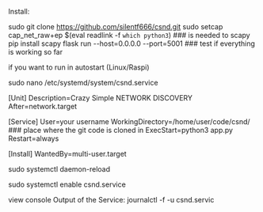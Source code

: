 
Install:

sudo git clone https://github.com/silentf666/csnd.git
sudo setcap cap_net_raw+ep $(eval readlink -f `which python3`) ### is needed to scapy
pip install scapy
flask run --host=0.0.0.0 --port=5001 ### test if everything is working so far

if you want to run in autostart (Linux/Raspi)

sudo nano /etc/systemd/system/csnd.service

[Unit]
Description=Crazy Simple NETWORK DISCOVERY
After=network.target

[Service]
User=your username
WorkingDirectory=/home/user/code/csnd/ ### place where the git code is cloned in
ExecStart=python3 app.py
Restart=always

[Install]
WantedBy=multi-user.target


sudo systemctl daemon-reload

sudo systemctl enable csnd.service

view console Output of the Service: 
journalctl -f -u csnd.servic
